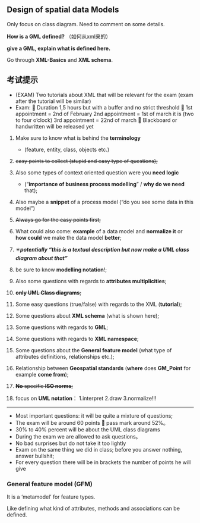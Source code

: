 ## Design of spatial data Models

Only focus on class diagram. Need to comment on some details. 

**How is a GML defined?** （如何从xml来的）

**give a GML, explain what is defined here.**

Go through **XML-Basics** and **XML schema**.

## 考试提示

-	(EXAM) Two tutorials about XML that will be relevant for the exam (exam after the tutorial will be similar)
-	Exam:
		Duration 1,5 hours but with a buffer and no strict threshold
		1st appointment = 2nd of February
2nd appointment = 1st of march it is (two to four o’clock)
3rd appointment = 22nd of march
		Blackboard or handwritten will be released yet

1. Make sure to know what is behind the **terminology** 
   - (feature, entity, class, objects etc.)

3. ~~easy points to collect (stupid and easy type of questions);~~
4. Also some types of context oriented question were you **need logic** 
   - (“**importance of business process modelling**” / **why do we need** that); 
5. Also maybe a **snippet** of a process model (“do you see some data in this model”) 
6. ~~Always go for the easy points first;~~ 
7. What could also come: **example** of a data model and **normalize it** or **how could** we make the data model **better**; 
8. :eight_pointed_black_star:***​potentially “this is a textual description but now make a UML class diagram about that”***
9. be sure to know **modelling notation**!; 
10. Also some questions with regards to **attributes multiplicities**;
11. ~~**only UML Class diagrams**;~~
12. Some easy questions (true/false) with regards to the XML (**tutorial**); 
13. Some questions about **XML schema** (what is shown here); 
14. Some questions with regards to **GML**; 
15. Some questions with regards to **XML namespace**;
16. Some questions about the **General feature model** (what type of attributes definitions, relationships etc.);
17. Relationship between **Geospatial standards** (**where** does **GM_Point** for example **come from**); 
18. ~~**No** specific **ISO norms**;~~
19. focus on **UML notation**： 1.interpret 2.draw 3.normalize!!!

---

- Most important questions: it will be quite a mixture of questions;
- The exam will be around 60 points  pass mark around 52%。
- 30% to 40% percent will be about the UML class diagrams
- During the exam we are allowed to ask questions。
- No bad surprises but do not take it too lightly
- Exam on the same thing we did in class; before you answer nothing, answer bullshit;
-  For every question there will be in brackets the number of points he will give

### General feature model (GFM)

It is a ‘metamodel’ for feature types.

Like defining what kind of attributes, methods and associations can be defined.